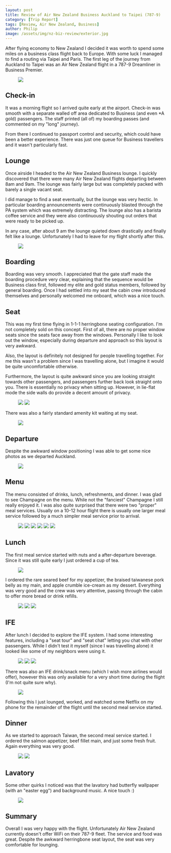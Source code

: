 ```yaml
---
layout: post
title: Review of Air New Zealand Business Auckland to Taipei (787-9)
category: [Trip Report]
tags: [Review, Air New Zealand, Business]
author: Philip
image: /assets/img/nz-biz-review/exterior.jpg
---
```


After flying economy to New Zealand I decided it was worth to spend some miles on a business class flight back to Europe. With some luck I managed to find a routing via Taipei and Paris. The first leg of the journey from Auckland to Taipei was an Air New Zealand flight in a 787-9 Dreamliner in Business Premier.

<figure>
<img src="/assets/img/nz-biz-review/gcmap AKL-TPE.png" class="" />
</figure>

## Check-in
It was a morning flight so I arrived quite early at the airport. Check-in was smooth with a separate walled off area dedicated to Business (and even *A gold) passengers. The staff printed (all of) my boarding passes (and commented on my "long" journey). 

From there I continued to passport control and security, which could have been a better experience. There was just one queue for Business travellers and it wasn't particularly fast.

## Lounge
Once airside I headed to the Air New Zealand Business lounge. I quickly discovered that there were many Air New Zealand flights departing between 8am and 9am. The lounge was fairly large but was completely packed with barely a single vacant seat. 

I did manage to find a seat eventually, but the lounge was very hectic. In particular boarding announcements were continuously blasted through the PA system which was extremely distracting. The lounge also has a barista coffee service and they were also continuously shouting out orders that were ready to be picked up.

In any case, after about 9 am the lounge quieted down drastically and finally felt like a lounge. Unfortunately I had to leave for my flight shortly after this.

<figure>
<img src="/assets/img/nz-biz-review/lounge.jpg" class="" />
</figure>

## Boarding

Boarding was very smooth. I appreciated that the gate staff made the boarding procedure very clear, explaining that the sequence would be Business class first, followed my elite and gold status members, followed by general boarding. Once I had settled into my seat the cabin crew introduced themselves and personally welcomed me onboard, which was a nice touch.

## Seat

This was my first time flying in 1-1-1 herringbone seating configuration. I'm not completely sold on this concept. First of all, there are no proper window seats since the seats face away from the windows. Personally I like to look out the window, especially during departure and approach so this layout is very awkward. 

Also, the layout is definitely not designed for people travelling together. For me this wasn't a problem since I was travelling alone, but I imagine it would be quite uncomfortable otherwise. 

Furthermore, the layout is quite awkward since you are looking straight towards other passengers, and passengers further back look straight onto you. There is essentially no privacy when sitting up. However, in lie-flat mode the side walls do provide a decent amount of privacy.

<figure>
<img src="/assets/img/nz-biz-review/seat1.jpg" class="half" />
<img src="/assets/img/nz-biz-review/seat2.jpg" class="half" />
</figure>

There was also a fairly standard amenity kit waiting at my seat.

<figure>
<img src="/assets/img/nz-biz-review/amenitykit.jpg" class="" />
</figure>

## Departure

Despite the awkward window positioning I was able to get some nice photos as we departed Auckland.

<figure>
<img src="/assets/img/nz-biz-review/departure.jpg" class="" />
</figure>

## Menu

The menu consisted of drinks, lunch, refreshments, and dinner. I was glad to see Champagne on the menu. While not the "fanciest" Champagne I still really enjoyed it. I was also quite surprised that there were two "proper" meal services. Usually on a 10-12 hour flight there is usually one larger meal service followed by a much simpler meal service prior to arrival.

<figure>
<img src="/assets/img/nz-biz-review/menu1.jpg" class="half" />
<img src="/assets/img/nz-biz-review/menu2.jpg" class="half" />
<img src="/assets/img/nz-biz-review/menu3.jpg" class="half" />
<img src="/assets/img/nz-biz-review/menu4.jpg" class="half" />
<img src="/assets/img/nz-biz-review/menu5.jpg" class="half" />
<img src="/assets/img/nz-biz-review/menu6.jpg" class="half" />
</figure>

## Lunch
The first meal service started with nuts and a after-departure beverage. Since it was still quite early I just ordered a cup of tea.

<figure>
<img src="/assets/img/nz-biz-review/food1.jpg" class="" />
</figure>

I ordered the rare seared beef for my appetizer, the braised taiwanese pork belly as my main, and apple crumble ice-cream as my dessert. Everything was very good and the crew was very attentive, passing through the cabin to offer more bread or drink refills.

<figure>
<img src="/assets/img/nz-biz-review/food2-ap.jpg" class="" />
<img src="/assets/img/nz-biz-review/food3-main.jpg" class="" />
<img src="/assets/img/nz-biz-review/food4-dessert.jpg" class="" />
</figure>

## IFE

After lunch I decided to explore the IFE system. I had some interesting features, including a "seat tour" and "seat chat" letting you chat with other passengers. While I didn't test it myself (since I was travelling alone) it looked like some of my neighbors were using it.

<figure>
<img src="/assets/img/nz-biz-review/ife-seat-tour.jpg" class="half" />
<img src="/assets/img/nz-biz-review/ife-route.jpg" class="half" />
<img src="/assets/img/nz-biz-review/ife-seatchat.jpg" class="" />
</figure>

There was also an IFE drink/snack menu (which I wish more airlines would offer), however this was only available for a very short time during the flight (I'm not quite sure why).

<figure>
<img src="/assets/img/nz-biz-review/ife-menu.jpg" class="" />
</figure>

Following this I just lounged, worked, and watched some Netflix on my phone for the remainder of the flight until the second meal service started. 

## Dinner
As we started to approach Taiwan, the second meal service started. I ordered the salmon appetizer, beef fillet main, and just some fresh fruit. Again everything was very good.

<figure>
<img src="/assets/img/nz-biz-review/food5-ap.jpg" class="" />
<img src="/assets/img/nz-biz-review/food6-main.jpg" class="" />
</figure>

## Lavatory
Some other quirks I noticed was that the lavatory had butterfly wallpaper (with an "easter egg") and background music. A nice touch :)

<figure>
<img src="/assets/img/nz-biz-review/restroom.jpg" class="" />
</figure>

## Summary

Overall I was very happy with the flight. Unfortunately Air New Zealand currently doesn't offer WiFi on their 787-9 fleet. The service and food was great. Despite the awkward herringbone seat layout, the seat was very comfortable for lounging.
